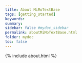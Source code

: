 ```yaml
---
title: About MiMoTextBase
tags: [getting_started]
keywords:
summary:
sidebar: false #mydoc_sidebar
permalink: aboutMiMoTextBase.html
folder: mydoc
toc: false
---
```


{% include about.html %}


